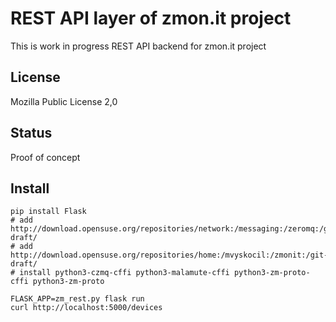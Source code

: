 # REST API layer of zmon.it project

This is work in progress REST API backend for zmon.it project

## License

Mozilla Public License 2,0

## Status

Proof of concept

## Install

    pip install Flask
    # add http://download.opensuse.org/repositories/network:/messaging:/zeromq:/git-draft/
    # add http://download.opensuse.org/repositories/home:/mvyskocil:/zmonit:/git-draft/
    # install python3-czmq-cffi python3-malamute-cffi python3-zm-proto-cffi python3-zm-proto

    FLASK_APP=zm_rest.py flask run
    curl http://localhost:5000/devices

